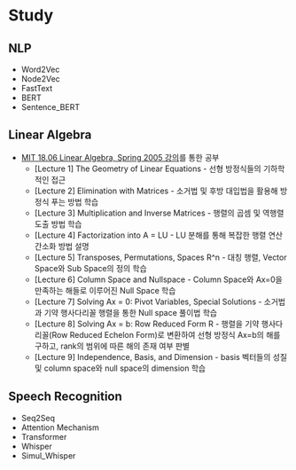 # Study
## NLP
- Word2Vec
- Node2Vec
- FastText
- BERT
- Sentence_BERT

## Linear Algebra
- [MIT 18.06 Linear Algebra, Spring 2005 강의](https://youtube.com/playlist?list=PLE7DDD91010BC51F8&si=xhU9hwC8e3WewbKC)를 통한 공부
  - [Lecture 1] The Geometry of Linear Equations - 선형 방정식들의 기하학적인 접근 
  - [Lecture 2] Elimination with Matrices - 소거법 및 후방 대입법을 활용해 방정식 푸는 방법 학습
  - [Lecture 3] Multiplication and Inverse Matrices - 행렬의 곱셈 및 역행렬 도출 방법 학습
  - [Lecture 4] Factorization into A = LU - LU 분해를 통해 복잡한 행렬 연산 간소화 방법 설명
  - [Lecture 5] Transposes, Permutations, Spaces R^n - 대칭 행렬, Vector Space와 Sub Space의 정의 학습
  - [Lecture 6] Column Space and Nullspace - Column Space와 Ax=0을 만족하는 해들로 이루어진 Null Space 학습
  - [Lecture 7] Solving Ax = 0: Pivot Variables, Special Solutions - 소거법과 기약 행사다리꼴 행렬을 통한 Null space 풀이법 학습
  - [Lecture 8] Solving Ax = b: Row Reduced Form R - 행렬을 기약 행사다리꼴(Row Reduced Echelon Form)로 변환하여 선형 방정식 Ax=b의 해를 구하고, rank의 범위에 따른 해의 존재 여부 판별
  - [Lecture 9] Independence, Basis, and Dimension - basis 벡터들의 성질 및 column space와 null space의 dimension 학습



## Speech Recognition
- Seq2Seq
- Attention Mechanism
- Transformer
- Whisper
- Simul_Whisper
